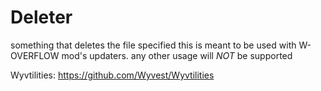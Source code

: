 # Deleter
something that deletes the file specified
this is meant to be used with W-OVERFLOW mod's updaters. any other usage will *NOT* be supported

Wyvtilities: https://github.com/Wyvest/Wyvtilities
